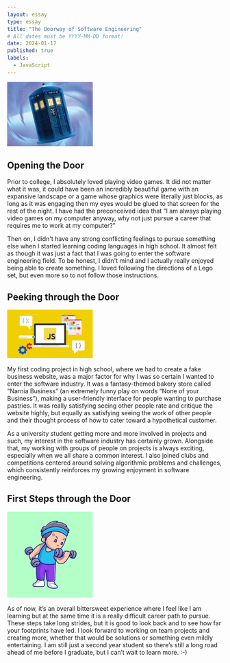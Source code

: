 ```yaml
---
layout: essay
type: essay
title: "The Doorway of Software Engineering"
# All dates must be YYYY-MM-DD format!
date: 2024-01-17
published: true
labels:
  - JavaScript
---
```


<img width="200px" class="rounded float-start pe-4" src="../img/javascriptimg3.jpeg">

## Opening the Door

Prior to college, I absolutely loved playing video games. It did not matter what it was, it could have been an incredibly beautiful game with an expansive landscape or a game whose graphics were literally just blocks, as long as it was engaging then my eyes would be glued to that screen for the rest of the night. I have had the preconceived idea that “I am always playing video games on my computer anyway, why not just pursue a career that requires me to work at my computer?” 

Then on, I didn't have any strong conflicting feelings to pursue something else when I started learning coding languages in high school. It almost felt as though it was just a fact that I was going to enter the software engineering field. To be honest, I didn't mind and I actually really enjoyed being able to create something. I loved following the directions of a Lego set, but even more so to not follow those instructions. 


## Peeking through the Door

<img width="200px" class="rounded float-start pe-4" src="../img/javascripticon.jpeg">

My first coding project in high school, where we had to create a fake business website, was a major factor for why I was so certain I wanted to enter the software industry. It was a fantasy-themed bakery store called “Narnia Business” (an extremely funny play on words “None of your Business”), making a user-friendly interface for people wanting to purchase pastries. It was really satisfying seeing other people rate and critique the website highly, but equally as satisfying seeing the work of other people and their thought process of how to cater toward a hypothetical customer.

As a university student getting more and more involved in projects and such, my interest in the software industry has certainly grown. Alongside that, my working with groups of people on projects is always exciting, especially when we all share a common interest. I also joined clubs and competitions centered around solving algorithmic problems and challenges, which consistently reinforces  my growing enjoyment in software engineering.

## First Steps through the Door

<img width="200px" class="rounded float-start pe-4" src="../img/javascriptimg2.png">

As of now, it’s an overall bittersweet experience where I feel like I am learning but at the same time it is a really difficult career path to pursue.  These steps take long strides, but it is good to look back and to see how far your footprints have led. I look forward to working on team projects and creating more, whether that would be solutions or something even mildly entertaining. I am still just a second year student so there’s still a long road ahead of me before I graduate, but I can’t wait to learn more. :-)

